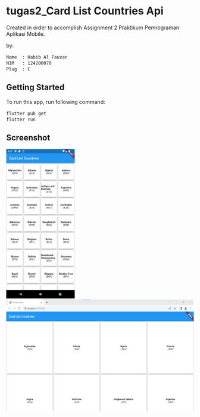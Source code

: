 # tugas2_Card List Countries Api

Created in order to accomplish Assignment 2 Praktikum Pemrograman Aplikasi Mobile.

by:
```
Name  : Habib Al Fauzan
NIM   : 124200070
Plug  : C
```

## Getting Started
To run this app, run following command:
```
flutter pub get
flutter run
```

## Screenshot
<img src="assets/Screenshot1.png" height="400em"/>&nbsp;<img src="assets/Screenshot2.png" height="300em" />
